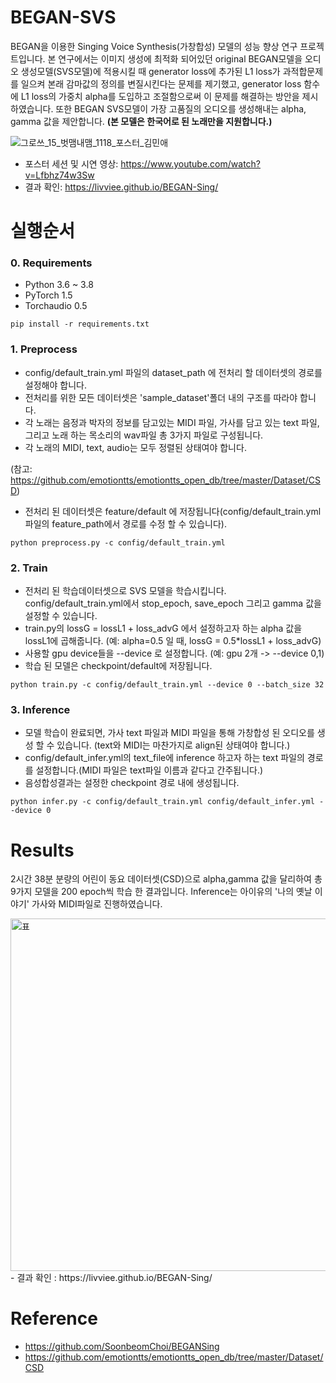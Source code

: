 # BEGAN-SVS

BEGAN을 이용한 Singing Voice Synthesis(가창합성) 모델의 성능 향상 연구 프로젝트입니다. 본 연구에서는 이미지 생성에 최적화 되어있던 original BEGAN모델을 오디오 생성모델(SVS모델)에 적용시킬 때 generator loss에 추가된 L1 loss가 과적합문제를 일으켜 본래 감마값의 정의를 변질시킨다는 문제를 제기했고,  generator loss 함수에 L1 loss의 가중치 alpha를 도입하고 조절함으로써 이 문제를 해결하는 방안을 제시하였습니다. 또한 BEGAN SVS모델이 가장 고품질의 오디오를 생성해내는 alpha, gamma 값을 제안합니다. **(본 모델은 한국어로 된 노래만을 지원합니다.)**

![그로쓰_15_벗맴내맴_1118_포스터_김민애](https://user-images.githubusercontent.com/85385027/145051553-fc529bcb-e9da-4288-8e1f-b01398b6de56.png)

 - 포스터 세션 및 시연 영상: https://www.youtube.com/watch?v=Lfbhz74w3Sw
 - 결과 확인: https://livviee.github.io/BEGAN-Sing/


# 실행순서

### 0. Requirements
  - Python 3.6 ~ 3.8
  - PyTorch 1.5
  - Torchaudio 0.5 
  ```
  pip install -r requirements.txt
  ```

### 1. Preprocess
  - config/default_train.yml 파일의 dataset_path 에 전처리 할 데이터셋의 경로를 설정해야 합니다.
  - 전처리를 위한 모든 데이터셋은 'sample_dataset'폴더 내의 구조를 따라야 합니다.
  - 각 노래는 음정과 박자의 정보를 담고있는 MIDI 파일, 가사를 담고 있는 text 파일, 그리고 노래 하는 목소리의 wav파일 총 3가지 파일로 구성됩니다.
  - 각 노래의 MIDI, text, audio는 모두 정렬된 상태여야 합니다.
  
(참고: https://github.com/emotiontts/emotiontts_open_db/tree/master/Dataset/CSD)
  - 전처리 된 데이터셋은 feature/default 에 저장됩니다(config/default_train.yml 파일의 feature_path에서 경로를 수정 할 수 있습니다).

```
python preprocess.py -c config/default_train.yml
```

### 2. Train
  - 전처리 된 학습데이터셋으로 SVS 모델을 학습시킵니다. config/default_train.yml에서 stop_epoch, save_epoch 그리고 gamma 값을 설정할 수 있습니다.
  - train.py의 lossG = lossL1 + loss_advG 에서 설정하고자 하는 alpha 값을 lossL1에 곱해줍니다. (예: alpha=0.5 일 때, lossG = 0.5*lossL1 + loss_advG)
  - 사용할 gpu device들을 --device 로 설정합니다. (예: gpu 2개 -> --device 0,1)
  - 학습 된 모델은 checkpoint/default에 저장됩니다.  

```
python train.py -c config/default_train.yml --device 0 --batch_size 32
```

### 3. Inference
  - 모델 학습이 완료되면, 가사 text 파일과 MIDI 파일을 통해 가창합성 된 오디오를 생성 할 수 있습니다. (text와 MIDI는 마찬가지로 align된 상태여야 합니다.)
  - config/default_infer.yml의 text_file에 inference 하고자 하는 text 파일의 경로를 설정합니다.(MIDI 파일은 text파일 이름과 같다고 간주됩니다.) 
  - 음성합성결과는 설정한 checkpoint 경로 내에 생성됩니다.
```
python infer.py -c config/default_train.yml config/default_infer.yml --device 0
```

# Results
2시간 38분 분량의 어린이 동요 데이터셋(CSD)으로 alpha,gamma 값을 달리하여 총 9가지 모델을 200 epoch씩 학습 한 결과입니다. Inference는 아이유의 '나의 옛날 이야기' 가사와 MIDI파일로 진행하였습니다. 

<img width="564" alt="표" src="https://user-images.githubusercontent.com/85385027/145052615-06c0872d-263d-4fe8-98bc-c304637985ff.PNG">
 - 결과 확인 : https://livviee.github.io/BEGAN-Sing/

# Reference
 - https://github.com/SoonbeomChoi/BEGANSing
 - https://github.com/emotiontts/emotiontts_open_db/tree/master/Dataset/CSD
